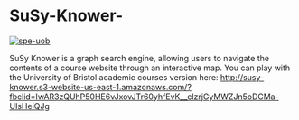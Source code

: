 # SuSy-Knower-
[![spe-uob](https://circleci.com/gh/spe-uob/SuSy-Knower-.svg?style=svg)](https://app.circleci.com/pipelines/github/spe-uob/SuSy-Knower-)

SuSy Knower is a graph search engine, allowing users to navigate the contents of a course website through an interactive map.
You can play with the University of Bristol academic courses version here:
http://susy-knower.s3-website-us-east-1.amazonaws.com/?fbclid=IwAR3zQUhP50HE6vJxovJTr60yhfEvK__clzrjGyMWZJn5oDCMa-UIsHeiQJg
